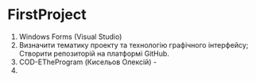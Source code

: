 # FirstProject
1. Windows Forms (Visual Studio)
2. Визначити тематику проекту та технологію графічного інтерфейсу; Створити репозиторій на платформі GitHub.
3. COD-ETheProgram (Кисельов Олексій) - 
4. 
